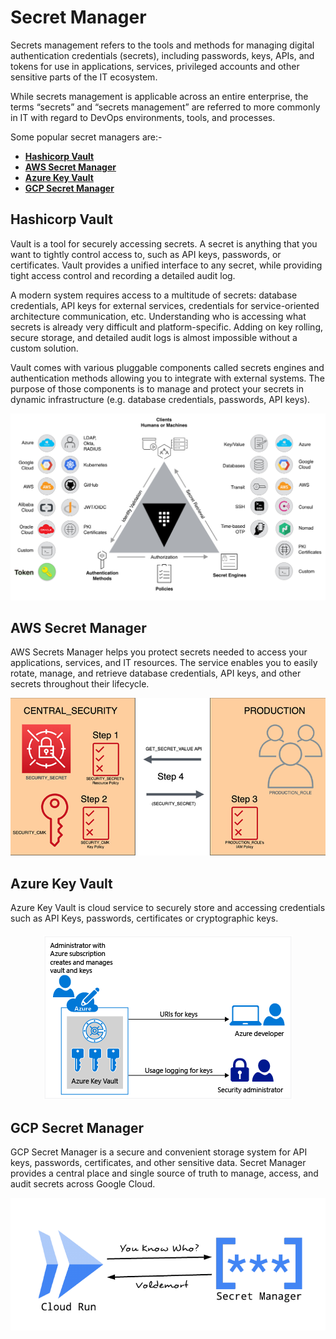 # Secret Manager

Secrets management refers to the tools and methods for managing digital authentication credentials (secrets), including passwords, keys, APIs, and tokens for use in applications, services, privileged accounts and other sensitive parts of the IT ecosystem.

While secrets management is applicable across an entire enterprise, the terms “secrets” and “secrets management” are referred to more commonly in IT with regard to DevOps environments, tools, and processes.

Some popular secret managers are:-

- **[Hashicorp Vault](https://www.vaultproject.io/)**
- **[AWS Secret Manager](https://aws.amazon.com/secrets-manager/)**
- **[Azure Key Vault](https://azure.microsoft.com/en-in/services/key-vault/)**
- **[GCP Secret Manager](https://cloud.google.com/secret-manager)**

## Hashicorp Vault

Vault is a tool for securely accessing secrets. A secret is anything that you want to tightly control access to, such as API keys, passwords, or certificates. Vault provides a unified interface to any secret, while providing tight access control and recording a detailed audit log.

A modern system requires access to a multitude of secrets: database credentials, API keys for external services, credentials for service-oriented architecture communication, etc. Understanding who is accessing what secrets is already very difficult and platform-specific. Adding on key rolling, secure storage, and detailed audit logs is almost impossible without a custom solution.

Vault comes with various pluggable components called secrets engines and authentication methods allowing you to integrate with external systems. The purpose of those components is to manage and protect your secrets in dynamic infrastructure (e.g. database credentials, passwords, API keys).

![](./images/vault-triangle.png)

## AWS Secret Manager

AWS Secrets Manager helps you protect secrets needed to access your applications, services, and IT resources. The service enables you to easily rotate, manage, and retrieve database credentials, API keys, and other secrets throughout their lifecycle.

![](./images/aws-secret-manager-arc.jpg)

## Azure Key Vault

Azure Key Vault is cloud service to securely store and accessing credentials such as API Keys, passwords, certificates or cryptographic keys.

<div align="center">
    <img src="./images/azurekeyvault_overview.png" style="padding-top: 5px;">
</div>

## GCP Secret Manager

GCP Secret Manager is a secure and convenient storage system for API keys, passwords, certificates, and other sensitive data. Secret Manager provides a central place and single source of truth to manage, access, and audit secrets across Google Cloud.

![](./images/gcp-secret-mananger-gcp.png)
